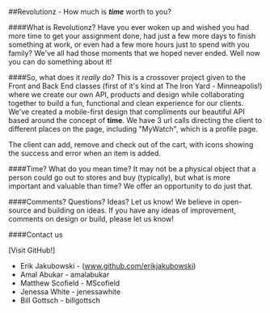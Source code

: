 ##Revolutionz - How much is ***time*** worth to you?



####What is Revolutionz?
Have you ever woken up and wished you had more time to get your assignment done, had just a few more days to finish something at work, or even had a few more hours just to spend with you family? We've all had those moments that we hoped never ended. Well now you can do something about it!


####So, what does it _really_ do?
This is a crossover project given to the Front and Back End classes (first of it's kind at The Iron Yard - Minneapolis!) where we create our own API, products and design while collaborating together to build a fun, functional and clean experience for our clients. We've created a mobile-first design that compliments our beautiful API based around the concept of **time**. We have 3 url calls directing the client to different places on the page, including "MyWatch", which is a profile page. 

The client can add, remove and check out of the cart, with icons showing the success and error when an item is added.


####Time? What do you mean time?
It may not be a physical object that a person could go out to stores and buy (typically), but what is more important and valuable than time? We offer an opportunity to do just that.





####Comments? Questions? Ideas? Let us know!
We believe in open-source and building on ideas. If you have any ideas of improvement, comments on design or build, please let us know!





####Contact us

[Visit GitHub!]

* Erik Jakubowski - (www.github.com/erikjakubowski)
* Amal Abukar - amalabukar
* Matthew Scofield - MScofield
* Jenessa White - jenessawhite
* Bill Gottsch - billgottsch

